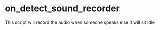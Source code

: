 # on_detect_sound_recorder
This script will record the audio when someone speaks else it will sit idle
